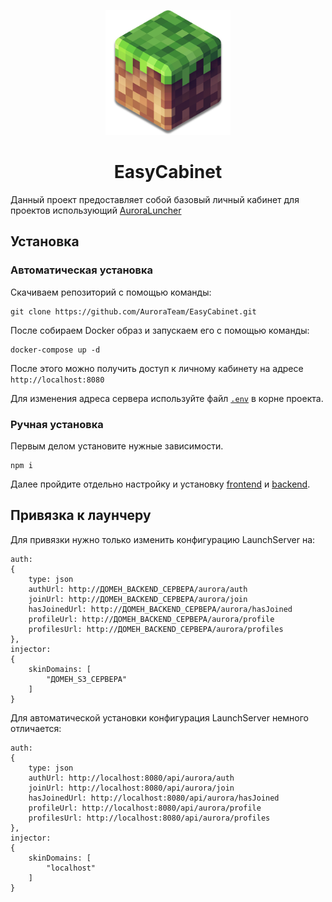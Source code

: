 <p align="center"><img src="./packages/frontend/public/logo.png" width="200px" height="200px"></p>
<h1 align="center">EasyCabinet</h1>

Данный проект предоставляет собой базовый личный кабинет для проектов использующий [AuroraLuncher](https://github.com/AuroraTeam/AuroraLauncher)

## Установка

### Автоматическая установка

Скачиваем репозиторий с помощью команды:
```
git clone https://github.com/AuroraTeam/EasyCabinet.git
```

После собираем Docker образ и запускаем его с помощью команды:
```
docker-compose up -d
```

После этого можно получить доступ к личному кабинету на адресе `http://localhost:8080`

Для изменения адреса сервера используйте файл [`.env`](https://github.com/AuroraTeam/EasyCabinet/blob/master/.env) в корне проекта.

### Ручная установка

Первым делом установите нужные зависимости.

```
npm i
```

Далее пройдите отдельно настройку и установку [frontend](https://github.com/AuroraTeam/EasyCabinet/tree/master/packages/frontend) и [backend](https://github.com/AuroraTeam/EasyCabinet/tree/master/packages/backend).

## Привязка к лаунчеру

Для привязки нужно только изменить конфигурацию LaunchServer на:

```hjson
auth:
{
    type: json
    authUrl: http://ДОМЕН_BACKEND_СЕРВЕРА/aurora/auth
    joinUrl: http://ДОМЕН_BACKEND_СЕРВЕРА/aurora/join
    hasJoinedUrl: http://ДОМЕН_BACKEND_СЕРВЕРА/aurora/hasJoined
    profileUrl: http://ДОМЕН_BACKEND_СЕРВЕРА/aurora/profile
    profilesUrl: http://ДОМЕН_BACKEND_СЕРВЕРА/aurora/profiles
},
injector:
{
    skinDomains: [
        "ДОМЕН_S3_СЕРВЕРА"
    ]
}
```
Для автоматической установки конфигурация LaunchServer немного отличается:
```hjson
auth:
{
    type: json
    authUrl: http://localhost:8080/api/aurora/auth
    joinUrl: http://localhost:8080/api/aurora/join
    hasJoinedUrl: http://localhost:8080/api/aurora/hasJoined
    profileUrl: http://localhost:8080/api/aurora/profile
    profilesUrl: http://localhost:8080/api/aurora/profiles
},
injector:
{
    skinDomains: [
        "localhost"
    ]
}
```